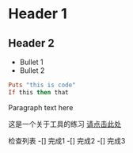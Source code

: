 # Header 1
## Header 2

* Bullet 1
* Bullet 2

```ruby
Puts "this is code"
If this then that
```
Paragraph text here

这是一个关于工具的练习 [请点击此处](https://www.youtube.com/watch?v=p8yKoPaDqiA)

检查列表
-[] 完成1
-[] 完成2
-[] 完成3
